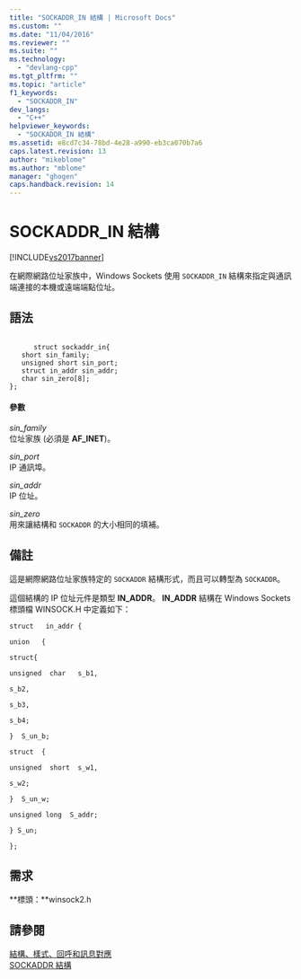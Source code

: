 ```yaml
---
title: "SOCKADDR_IN 結構 | Microsoft Docs"
ms.custom: ""
ms.date: "11/04/2016"
ms.reviewer: ""
ms.suite: ""
ms.technology: 
  - "devlang-cpp"
ms.tgt_pltfrm: ""
ms.topic: "article"
f1_keywords: 
  - "SOCKADDR_IN"
dev_langs: 
  - "C++"
helpviewer_keywords: 
  - "SOCKADDR_IN 結構"
ms.assetid: e8cd7c34-78bd-4e28-a990-eb3ca070b7a6
caps.latest.revision: 13
author: "mikeblome"
ms.author: "mblome"
manager: "ghogen"
caps.handback.revision: 14
---
```

# SOCKADDR_IN 結構
[!INCLUDE[vs2017banner](../../assembler/inline/includes/vs2017banner.md)]

在網際網路位址家族中，Windows Sockets 使用 `SOCKADDR_IN` 結構來指定與通訊端連接的本機或遠端端點位址。  
  
## 語法  
  
```  
  
      struct sockaddr_in{  
   short sin_family;  
   unsigned short sin_port;  
   struct in_addr sin_addr;  
   char sin_zero[8];  
};  
```  
  
#### 參數  
 *sin\_family*  
 位址家族 \(必須是 **AF\_INET**\)。  
  
 *sin\_port*  
 IP 通訊埠。  
  
 *sin\_addr*  
 IP 位址。  
  
 *sin\_zero*  
 用來讓結構和 `SOCKADDR` 的大小相同的填補。  
  
## 備註  
 這是網際網路位址家族特定的 `SOCKADDR` 結構形式，而且可以轉型為 `SOCKADDR`。  
  
 這個結構的 IP 位址元件是類型 **IN\_ADDR**。  **IN\_ADDR** 結構在 Windows Sockets 標頭檔 WINSOCK.H 中定義如下：  
  
 `struct   in_addr {`  
  
 `union   {`  
  
 `struct{`  
  
 `unsigned  char   s_b1,`  
  
 `s_b2,`  
  
 `s_b3,`  
  
 `s_b4;`  
  
 `}  S_un_b;`  
  
 `struct  {`  
  
 `unsigned  short  s_w1,`  
  
 `s_w2;`  
  
 `}  S_un_w;`  
  
 `unsigned long  S_addr;`  
  
 `} S_un;`  
  
 `};`  
  
## 需求  
 **標頭：**winsock2.h  
  
## 請參閱  
 [結構、樣式、回呼和訊息對應](../../mfc/reference/structures-styles-callbacks-and-message-maps.md)   
 [SOCKADDR 結構](../../mfc/reference/sockaddr-structure.md)